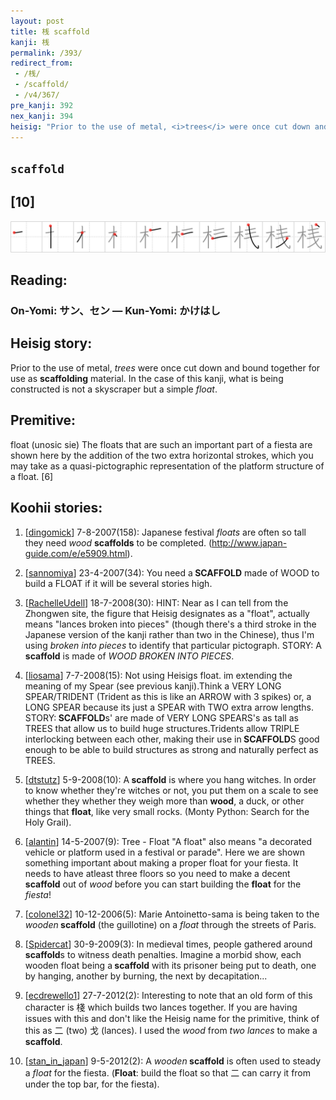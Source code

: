 ```yaml
---
layout: post
title: 桟 scaffold
kanji: 桟
permalink: /393/
redirect_from:
 - /桟/
 - /scaffold/
 - /v4/367/
pre_kanji: 392
nex_kanji: 394
heisig: "Prior to the use of metal, <i>trees</i> were once cut down and bound together for use as <b>scaffolding</b> material. In the case of this kanji, what is being constructed is not a skyscraper but a simple <i>float</i>. float (unosic sie) The floats that are such an important part of a fiesta are shown here by the addition of the two extra horizontal strokes, which you may take as a quasi-pictographic representation of the platform structure of a float. [6]"
---
```


## `scaffold`

## [10]

<div class="stroke"><img src="../images/E6A19F.png" /></div>

## Reading:

### On-Yomi: サン、セン &mdash; Kun-Yomi: かけはし

## Heisig story:

Prior to the use of metal, <i>trees</i> were once cut down and bound together for use as <b>scaffolding</b> material. In the case of this kanji, what is being constructed is not a skyscraper but a simple <i>float</i>.

## Premitive:

float (unosic sie) The floats that are such an important part of a fiesta are shown here by the addition of the two extra horizontal strokes, which you may take as a quasi-pictographic representation of the platform structure of a float. [6]

## Koohii stories:

1) [<a href="http://kanji.koohii.com/profile/dingomick">dingomick</a>] 7-8-2007(158): Japanese festival <em>floats</em> are often so tall they need <em>wood</em> <strong>scaffolds</strong> to be completed. (<a href="http://www.japan-guide.com/e/e5909.html">http://www.japan-guide.com/e/e5909.html</a>).

2) [<a href="http://kanji.koohii.com/profile/sannomiya">sannomiya</a>] 23-4-2007(34): You need a<strong> SCAFFOLD</strong> made of WOOD to build a FLOAT if it will be several stories high.

3) [<a href="http://kanji.koohii.com/profile/RachelleUdell">RachelleUdell</a>] 18-7-2008(30): HINT: Near as I can tell from the Zhongwen site, the figure that Heisig designates as a &quot;float&quot;, actually means &quot;lances broken into pieces&quot; (though there&#039;s a third stroke in the Japanese version of the kanji rather than two in the Chinese), thus I&#039;m using <em>broken into pieces</em> to identify that particular pictograph. STORY: A<strong> scaffold</strong> is made of <em>WOOD BROKEN INTO PIECES</em>.

4) [<a href="http://kanji.koohii.com/profile/liosama">liosama</a>] 7-7-2008(15): Not using Heisigs float. im extending the meaning of my Spear (see previous kanji).Think a VERY LONG SPEAR/TRIDENT (Trident as this is like an ARROW with 3 spikes) or, a LONG SPEAR because its just a SPEAR with TWO extra arrow lengths. STORY:<strong> SCAFFOLD</strong>s&#039; are made of VERY LONG SPEARS&#039;s as tall as TREES that allow us to build huge structures.Tridents allow TRIPLE interlocking between each other, making their use in<strong> SCAFFOLD</strong>S good enough to be able to build structures as strong and naturally perfect as TREES.

5) [<a href="http://kanji.koohii.com/profile/dtstutz">dtstutz</a>] 5-9-2008(10): A<strong> scaffold</strong> is where you hang witches. In order to know whether they&#039;re witches or not, you put them on a scale to see whether they whether they weigh more than <strong>wood</strong>, a duck, or other things that <strong>float</strong>, like very small rocks. (Monty Python: Search for the Holy Grail).

6) [<a href="http://kanji.koohii.com/profile/alantin">alantin</a>] 14-5-2007(9): Tree - Float &quot;A float&quot; also means &quot;a decorated vehicle or platform used in a festival or parade&quot;. Here we are shown something important about making a proper float for your fiesta. It needs to have atleast three floors so you need to make a decent<strong> scaffold</strong> out of <em>wood</em> before you can start building the <strong>float</strong> for the <em>fiesta</em>!

7) [<a href="http://kanji.koohii.com/profile/colonel32">colonel32</a>] 10-12-2006(5): Marie Antoinetto-sama is being taken to the <em>wooden</em><strong> scaffold</strong> (the guillotine) on a <em>float</em> through the streets of Paris.

8) [<a href="http://kanji.koohii.com/profile/Spidercat">Spidercat</a>] 30-9-2009(3): In medieval times, people gathered around<strong> scaffold</strong>s to witness death penalties. Imagine a morbid show, each wooden float being a<strong> scaffold</strong> with its prisoner being put to death, one by hanging, another by burning, the next by decapitation...

9) [<a href="http://kanji.koohii.com/profile/ecdrewello1">ecdrewello1</a>] 27-7-2012(2): Interesting to note that an old form of this character is 棧 which builds two lances together. If you are having issues with this and don&#039;t like the Heisig name for the primitive, think of this as 二 (two) 戈 (lances). I used the <em>wood</em> from <em>two lances</em> to make a<strong> scaffold</strong>.

10) [<a href="http://kanji.koohii.com/profile/stan_in_japan">stan_in_japan</a>] 9-5-2012(2): A <em>wooden</em><strong> scaffold</strong> is often used to steady a <em>float</em> for the fiesta. (<strong>Float</strong>: build the float so that 二 can carry it from under the top bar, for the fiesta).
